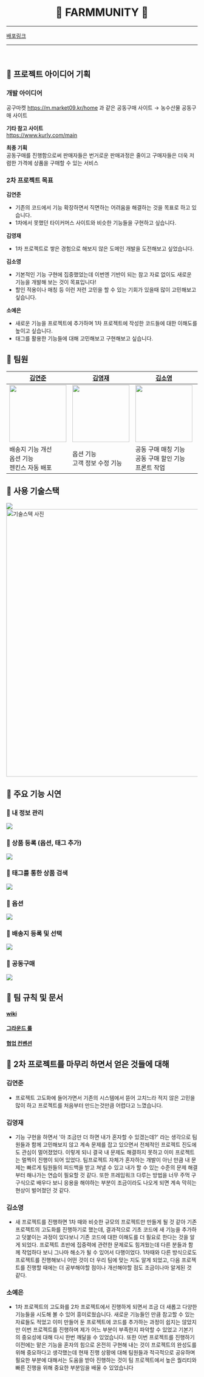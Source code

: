 <h1 align="center"> 🌿 FARMMUNITY 🌿 </h1>

---

[배포링크](https://www.farmmunity.store/)

---

<br>

## 🥕 프로젝트 아이디어 기획

### 개발 아이디어
공구마켓 https://m.market09.kr/home 과 같은 공동구매 사이트
→ 농수산물 공동구매 사이트

**기타 참고 사이트**<br>
https://www.kurly.com/main

**최종 기획**<br>
공동구매를 진행함으로써 판매자들은 번거로운 판매과정은 줄이고 구매자들은 더욱 저렴한 가격에 상품을 구매할 수 있는 서비스



### 2차 프로젝트 목표
**김연준**
- 기존의 코드에서 기능 확장하면서 직면하는 어려움을 해결하는 것을 목표로 하고 있습니다.
- 1차에서 못했던 타이커머스 사이트와 비슷한 기능들을 구현하고 싶습니다.

**김영재**
- 1차 프로젝트로 쌓은 경험으로 해보지 않은 도메인 개발을 도전해보고 싶었습니다.

**김소영**
- 기본적인 기능 구현에 집중했었는데 이번엔 기반이 되는 참고 자료 없이도 새로운 기능을 개발해 보는 것이 목표입니다!
- 할인 적용이나 매칭 등 이런 저런 고민을 할 수 있는 기회가 있을때 많이 고민해보고 싶습니다.

**소예은**
- 새로운 기능을 프로젝트에 추가하며 1차 프로젝트에 작성한 코드들에 대한 이해도를 높이고 싶습니다.
- 태그를 활용한 기능들에 대해 고민해보고 구현해보고 싶습니다.



## 🌽 팀원
| [김연준](https://github.com/duswnsxnxn)                                              | [김영재](https://github.com/Kim-youngjae)                                            | [김소영](https://github.com/whale22)                                                 | [소예은](https://github.com/sohhhyeeun)                                             |   
|-------------------------------------------------------------------------------------|-------------------------------------------------------------------------------------|-------------------------------------------------------------------------------------|----------------------------------------------------------------------------------|
| <img src ="https://avatars.githubusercontent.com/u/65449174?v=4" width="150" />     | <img src ="https://avatars.githubusercontent.com/u/62341313?v=4" width="150" />     | <img src ="https://avatars.githubusercontent.com/u/15629036?v=4" width="150" />     | <img src ="https://avatars.githubusercontent.com/u/109645958?v=4" width="150" /> |
| 배송지 기능 개선 <br/> 옵션 기능 <br/> 젠킨스 자동 배포                                    | 옵션 기능 <br/> 고객 정보 수정 기능                                                      | 공동 구매 매칭 기능 <br/> 공동 구매 할인 기능 <br/> 프론트 작업                             |  상품 태그 추가 기능<br/> 태그 검색 기능                                                       |



## 🍈 사용 기술스택
<img src ="https://cdn.discordapp.com/attachments/1119977979985019052/1128571408910401547/image.png"/>
<img width="703" alt="기술스텍 사진" src="https://github.com/FarmersAndFarmmunity/farmmunity/assets/65449174/52f1002d-77e2-4086-a33b-5ef9ea0d0bec">




## 🍅 주요 기능 시연
### 🌿 내 정보 관리
<img src ="https://user-images.githubusercontent.com/109645958/253142221-82bfa333-2866-4e89-a24f-9eb95ec7b23f.gif">

### 🌿 상품 등록 (옵션, 태그 추가)
<img src ="https://user-images.githubusercontent.com/109645958/253144589-9b622200-1fe1-42fc-b525-3469e0969e10.gif">

### 🌿 태그를 통한 상품 검색
<img src ="https://user-images.githubusercontent.com/109645958/253145946-c122a6ee-207a-4666-8085-9621e9fa0f4b.gif">

### 🌿 옵션
<img src ="https://user-images.githubusercontent.com/109645958/253158970-1aec9361-d708-4789-a154-697d46083246.gif">

### 🌿 배송지 등록 및 선택
<img src ="https://user-images.githubusercontent.com/109645958/253166979-d48ac353-c6cf-4657-8b37-3c9bcc27b23e.gif">

### 🌿 공동구매
<img src ="https://user-images.githubusercontent.com/109645958/253185808-3b905a43-15f5-4da0-8cc1-d4ce95ac2087.gif">



## 🍑 팀 규칙 및 문서
#### [wiki](https://mixolydian-chair-95a.notion.site/Wiki-e6bf65d3e75b45c3b7cc2232b2800dac?pvs=4)
#### [그라운드 룰](https://mixolydian-chair-95a.notion.site/60aa65cdb1534d57995f8bda59d506a1?pvs=4)
#### [협업 컨벤션](https://mixolydian-chair-95a.notion.site/97962a9afe994a51826993ebc7d07769?pvs=4)



## 🥝 2차 프로젝트를 마무리 하면서 얻은 것들에 대해
### 김연준
- 프로젝트 고도화에 들어가면서 기존의 시스템에서 뜯어 고치느라 적지 않은 고민을 많이 하고 프로젝트를 처음부터 만드는것만큼 어렵다고 느꼈습니다.

### 김영재
- 기능 구현을 하면서 '아 조금만 더 하면 내가 혼자할 수 있겠는데?' 라는 생각으로 팀원들과 함께 고민해보지 않고 
계속 문제를 잡고 있으면서 전체적인 프로젝트 진도에도 관심이 멀어졌었다. 
이렇게 되니 결국 내 문제도 해결하지 못하고 이미 프로젝트는 멀찍이 진행이 되어 있었다. 
팀프로젝트 자체가 혼자하는 개발이 아닌 만큼 내 문제는 빠르게 팀원들의 피드백을 받고 쳐낼 수 있고 
내가 할 수 있는 수준의 문제 해결부터 해나가는 연습이 필요할 것 같다. 
또한 프레임워크 다루는 방법을 너무 주먹 구구식으로 배우다 보니 응용을 해야하는 부분이 조금이라도 나오게 되면
계속 막히는 현상이 벌어졌던 것 같다.

### 김소영
- 새 프로젝트를 진행하면 1차 때와 비슷한 규모의 프로젝트만 만들게 될 것 같아 기존 프로젝트의 고도화를 진행하기로 했는데, 
결과적으로 기초 코드에 새 기능을 추가하고 덧붙이는 과정이 있다보니 기존 코드에 대한 이해도를 더 필요로 한다는 것을 
알게 되었다. 프로젝트 초반에 집중력에 관련한 문제로도 힘겨웠는데 다른 분들과 함께 작업하다 보니 그나마 해소가 될 수 있어서 
다행이었다. 1차때와 다른 방식으로도 프로젝트를 진행해보니 어떤 것이 더 우리 팀에 맞는 지도 알게 되었고, 
다음 프로젝트를 진행할 때에는 더 공부해야할 점이나 개선해야할 점도 조금이나마 알게된 것 같다.

### 소예은
- 1차 프로젝트의 고도화를 2차 프로젝트에서 진행하게 되면서 조금 더 새롭고 다양한 기능들을 시도해 볼 수 있어 
흥미로웠습니다. 새로운 기능들인 만큼 참고할 수 있는 자료들도 적었고 이미 만들어 둔 프로젝트에 코드를 추가하는 과정이 
쉽지는 않았지만 이번 프로젝트를 진행하며 제가 어느 부분이 부족한지 파악할 수 있었고 기본기의 중요성에 대해 
다시 한번 깨달을 수 있었습니다. 또한 이번 프로젝트를 진행하기 이전에는 맡은 기능을 혼자의 힘으로 온전히 구현해 내는 것이 
프로젝트의 완성도를 위해 중요하다고 생각했는데 현재 진행 상황에 대해 팀원들과 적극적으로 공유하며 필요한 부분에 대해서는 
도움을 받아 진행하는 것이 팀 프로젝트에서 높은 퀄리티와 빠른 진행을 위해 중요한 부분임을 배울 수 있었습니다
